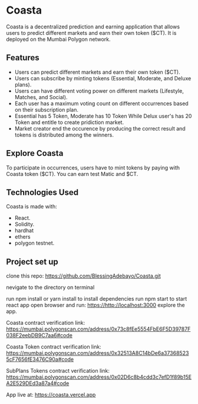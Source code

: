 # Coasta

Coasta is a decentralized prediction and earning application that allows users to predict different markets and earn their own token ($CT). It is deployed on the Mumbai Polygon network.

## Features

- Users can predict different markets and earn their own token ($CT).
- Users can subscribe by minting tokens (Essential, Moderate, and Deluxe plans).
- Users can have different voting power on different markets (Lifestyle, Matches, and Social).
- Each user has a maximum voting count on different occurrences based on their subscription plan.
- Essential has 5 Token, Moderate has 10 Token While Delux user's has 20 Token and entitle to create pridiction market.
- Market creator end the occurence by producing the correct result and tokens is distributed among the winners.

## Explore Coasta

To participate in occurrences, users have to mint tokens by paying with Coasta token ($CT). You can earn test Matic and $CT.

## Technologies Used

Coasta is made with:

- React.
- Solidity.
- hardhat
- ethers
- polygon testnet.

## Project set up

clone this repo: <https://github.com/BlessingAdebayo/Coasta.git>

nevigate to the directory on terminal

run npm install or yarn install to install dependencies
run npm start to start react app
open browser and run: <https://http://localhost:3000>
explore the app.

Coasta contract verification link: <https://mumbai.polygonscan.com/address/0x73c8fEe5554FbE6F5D39787F038F2eebDB9C7aa6#code>

Coasta Token contract verification link: <https://mumbai.polygonscan.com/address/0x32513A8C14bDe6a373685235cF7656fE3476C90a#code>

SubPlans Tokens contract verification link: <https://mumbai.polygonscan.com/address/0x02D6c8b4cdd3c7efD1f89b15EA2E529DEd3a87a4#code>

App live at: <https://coasta.vercel.app>
